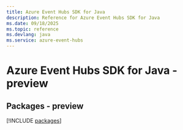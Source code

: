 ```yaml
---
title: Azure Event Hubs SDK for Java
description: Reference for Azure Event Hubs SDK for Java
ms.date: 09/18/2025
ms.topic: reference
ms.devlang: java
ms.service: azure-event-hubs
---
```

# Azure Event Hubs SDK for Java - preview
## Packages - preview
[!INCLUDE [packages](event-hubs-index.md)]